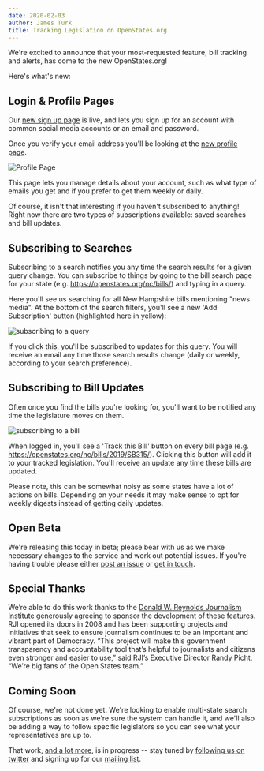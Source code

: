 ```yaml
---
date: 2020-02-03
author: James Turk
title: Tracking Legislation on OpenStates.org
---
```


We're excited to announce that your most-requested feature, bill tracking and alerts, has come to the new OpenStates.org!

Here's what's new:

Login & Profile Pages
---------------------

Our [new sign up page](https://openstates.org/accounts/signup/) is live, and lets you sign up for an account with common social media accounts or an email and password.

Once you verify your email address you'll be looking at the [new profile page](https://openstates.org/accounts/profile/).

![Profile Page](/img/subscriptions/profile-page.png)

This page lets you manage details about your account, such as what type of emails you get and if you prefer to get them weekly or daily.

Of course, it isn't that interesting if you haven't subscribed to anything!  Right now there are two types of subscriptions available: saved searches and bill updates.

Subscribing to Searches
-----------------------

Subscribing to a search notifies you any time the search results for a given query change.  You can subscribe to things by going to the bill search page for your state (e.g. https://openstates.org/nc/bills/) and typing in a query.

Here you'll see us searching for all New Hampshire bills mentioning "news media".  At the bottom of the search filters, you'll see a new 'Add Subscription' button (highlighted here in yellow):

![subscribing to a query](/img/subscriptions/query-subscribe.png)

If you click this, you'll be subscribed to updates for this query. You will receive an email any time those search results change (daily or weekly, according to your search preference).


Subscribing to Bill Updates
---------------------------

Often once you find the bills you're looking for, you'll want to be notified any time the legislature moves on them.

![subscribing to a bill](/img/subscriptions/bill-subscribe.png)

When logged in, you'll see a 'Track this Bill' button on every bill page (e.g. https://openstates.org/nc/bills/2019/SB315/).  Clicking this button will add it to your tracked legislation.  You'll receive an update any time these bills are updated.

Please note, this can be somewhat noisy as some states have a lot of actions on bills. Depending on your needs it may make sense to opt for weekly digests instead of getting daily updates.

Open Beta
---------

We're releasing this today in beta; please bear with us as we make necessary changes to the service and work out potential issues.  If you're having trouble please either [post an issue](https://github.com/openstates/openstates.org/) or [get in touch](mailto:contact@jamesturk.net).


Special Thanks
--------------

We’re able to do this work thanks to the [Donald W. Reynolds Journalism Institute](https://www.rjionline.org/) generously agreeing to sponsor the development of these features. RJI opened its doors in 2008 and has been supporting projects and initiatives that seek to ensure journalism continues to be an important and vibrant part of Democracy. “This project will make this government transparency and accountability tool that’s helpful to journalists and citizens even stronger and easier to use,” said RJI’s Executive Director Randy Picht. “We’re big fans of the Open States team.”

Coming Soon
-----------

Of course, we're not done yet.  We're looking to enable multi-state search subscriptions as soon as we're sure the system can handle it, and we'll also be adding a way to follow specific legislators so you can see what your representatives are up to.

That work, [and a lot more](https://blog.openstates.org/2020-roadmap/), is in progress -- stay tuned by [following us on twitter](https://twitter.com/openstates) and signing up for our [mailing list](https://mailchi.mp/16377011c32f/openstates).
